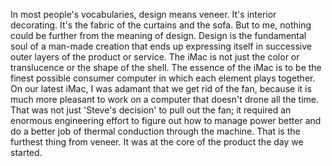 ---
---


In most people's vocabularies, design means veneer. It's interior decorating. It's the fabric of the curtains and the sofa. But to me, nothing could be further from the meaning of design. Design is the fundamental soul of a man-made creation that ends up expressing itself in successive outer layers of the product or service. The iMac is not just the color or translucence or the shape of the shell. The essence of the iMac is to be the finest possible consumer computer in which each element plays together. On our latest iMac, I was adamant that we get rid of the fan, because it is much more pleasant to work on a computer that doesn't drone all the time. That was not just 'Steve's decision' to pull out the fan; it required an enormous engineering effort to figure out how to manage power better and do a better job of thermal conduction through the machine. That is the furthest thing from veneer. It was at the core of the product the day we started.